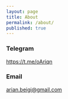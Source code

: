 ```yaml
---
layout: page
title: About
permalink: /about/
published: true
---
```

### Telegram

https://t.me/oAriqn

### Email

[arian.beigi@gmail.com](mailto:arian.beigi@gmail.com)
